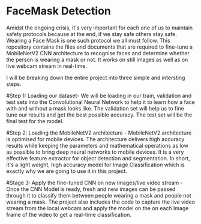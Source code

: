 # FaceMask Detection
Amidst the ongoing crisis, it's very important for each one of us to maintain safety protocols because at the end, if we stay safe others stay safe. Wearing a Face Mask is one such protocol we all must follow. This repository contains the files and documents that are required to fine-tune a MobileNetV2 CNN architecture to recognise faces and determine whether the person is wearing a mask or not. It works on still images as well as on live webcam stream in real-time.

I will be breaking down the entire project into three simple and intersting steps.

#Step 1: Loading our dataset- We will be loading in our train, validation and test sets into the Convolutional Neural Network to help it to learn how a face with and without a mask looks like. The validation set will help us to fine tune our results and get the best possible accuracy. The test set will be the final test for the model.

#Step 2: Loading the MobileNetV2 architecture - MobileNetV2 architecture is optimised for mobile devices. The architecture delivers high accuracy results while keeping the parameters and mathematical operations as low as possible to bring deep neural networks to mobile devices. It is a very effective feature extractor for object detection and segmentation. In short, it's a light weight, high accuracy model for Image Classification which is exactly why we are going to use it in this project.

#Stage 3: Apply the fine-tuned CNN on new images/live video stream - Once the CNN Model is ready, fresh and new images can be passed through it to classify them between people wearing a mask and people not wearing a mask. The project also includes the code to capture the live video stream from the local webcam and apply the model on the on each Image frame of the video to get a real-time classification.
  
